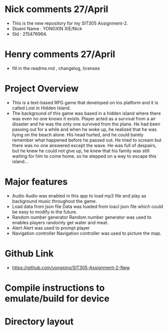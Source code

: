 # Nick comments 27/April
- This is the new repository for my SIT305 Assignment-2.
- Stuent Name : YONGXIN XIE/Nick
- SId : 215476964.

# Henry comments 27/April
- fill in the readme.md , changelog, licenses

# Project Overview
- This is a text-based RPG game that developed on Ios platform and it is called Lost in Hidden Island.
- The background of this game was based in a hidden island where there was even no one knows it exists. Player acted as a survival from a air disaster and he was the only one survived from the plane. He had been passing out for a while and when he woke up, he realized that he was liying on the beach alone. His head hurted, and he could barely remember what happened before he passed out. He tried to scream but there was no one answered except the wave. He was full of despairs, but he knew he could not give up, he knew that his family was still waiting for him to come home, so he stepped on a way to escape this island...

# Major features
- Audio
Audio was enabled in this app to load mp3 file and play as background music throughout the game.
- Load data from json file
Data was loaded from loacl json file which could be easy to modify in the future.
- Random number generator
Random number generator was used to enables players randomly get water and meat.
- Alert
Alert was used to prompt player
- Navigation controller
Navigation controller was used to picture the map.

# Github Link
- https://github.com/yongxinx/SIT305-Assignment-2-New

# Compile instructions to emulate/build for device
# Directory layout



